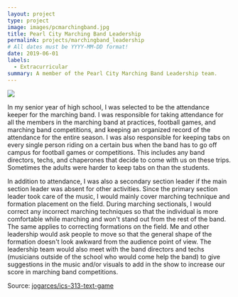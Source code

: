 ```yaml
---
layout: project
type: project
image: images/pcmarchingband.jpg
title: Pearl City Marching Band Leadership
permalink: projects/marchingband_leadership
# All dates must be YYYY-MM-DD format!
date: 2019-06-01
labels:
  - Extracurricular
summary: A member of the Pearl City Marching Band Leadership team.
---
```


<img class="ui image" src="{{ site.baseurl }}/images/cotton-header.png">

In my senior year of high school, I was selected to be the attendance keeper for the marching band. I was responsible for taking attendance for all the members in the marching band at practices, football games, and marching band competitions, and keeping an organized record of the attendance for the entire season. I was also responsible for keeping tabs on every single person riding on a certain bus when the band has to go off campus for football games or competitions. This includes any band directors, techs, and chaperones that decide to come with us on these trips. Sometimes the adults were harder to keep tabs on than the students.

In addition to attendance, I was also a secondary section leader if the main section leader was absent for other activities. Since the primary section leader took care of the music, I would mainly cover marching technique and formation placement on the field. During marching sectionals, I would correct any incorrect marching techniques so that the individual is more comfortable while marching and won't stand out from the rest of the band. The same applies to correcting formations on the field. Me and other leadership would ask people to move so that the general shape of the formation doesn't look awkward from the audience point of view. The leadership team would also meet with the band directors and techs (musicians outside of the school who would come help the band) to give suggestions in the music and/or visuals to add in the show to increase our score in marching band competitions.

Source: <a href="https://github.com/jogarces/ics-313-text-game"><i class="large github icon "></i>jogarces/ics-313-text-game</a>

